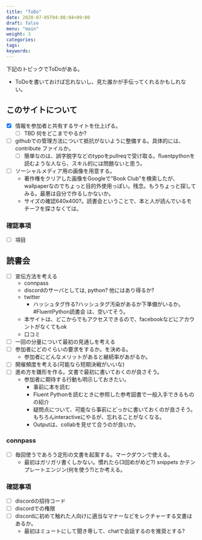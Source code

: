 ```yaml
---
title: "ToDo"
date: 2020-07-05T04:08:04+09:00
draft: false
menu: "main"
weight: 3
categories:
tags:
keywords:
---
```


下記のトピックでToDoがある。

- ToDoを書いておけば忘れないし、見た誰かが手伝ってくれるかもしれない。

## このサイトについて

- [x] 情報を参加者と共有するサイトを仕上げる。
    - [ ] TBD 何をどこまでやるか?
- [ ] githubでの管理方法について抵抗がないように整備する。具体的には、contribute ファイルか。
    - [ ] 簡単なのは、誤字脱字などのtypoをpullreqで受け取る。fluentpythonを読むような人なら、スキル的には問題ないと思う。
- [ ] ソーシャルメディア用の画像を用意する。
    - 著作権をクリアした画像をGoogleで"Book Club"を検索したが、wallpaperなのでちょっと目的外使用っぽい。残念。もうちょっと探してみる。最悪は自分で作るしかないか。
    - サイズの確認640x400?。読書会ということで、本と人が読んでいるモチーフを探さなくては。

### 確認事項

- [ ] 項目

## 読書会

- [ ] 宣伝方法を考える
    - connpass
    - discordのサーバとしては, python? 他にはあり得るか?
    - twitter
        - ハッシュタグ作る?ハッシュタグ汚染があるか下準備がいるか。#FluentPython読書会 は、空いてそう。
    - 本サイトは、どこからでもアクセスできるので、facebookなどにアカウントがなくてもok
    - 口コミ
- [ ] 一回の分量について最初の見通しを考える
- [ ] 参加者にどのぐらいの要求をするか。を決める。
    - 参加者にどんなメリットがあると継続率があがるか。
- [ ] 開催頻度を考える(可能なら短期決戦がいいな)
- [ ] 進め方を雛形を作る。文書で最初に書いておくのが良さそう。
    - 参加者に期待する行動も明示しておきたい。
        - 事前に本を読む
        - Fluent Pythonを読むときに参照した参考図書で一般入手できるものの紹介
        - 疑問点について、可能なら事前にどっかに書いておくのが良さそう。もちろんinteractiveにやるが、忘れることがなくなる。
        - Outputは、collabを見せて合うのが良いか。

### connpass

- [ ] 毎回使うであろう定形の文書を起案する。マークダウンで使える。
    - 最初はガリガリ書くしかない。慣れたら(3回めがめど?) snippets かテンプレートエンジン(何を使う?)とか考える。

### 確認事項

- [ ] discordの招待コード
- [ ] discordでの権限
- [ ] discordに初めて触れた人向けに適当なマナーなどをレクチャーする文書はあるか。
    - 最初はミュートにして聞き専して、chatで会話するのを推奨とする?
